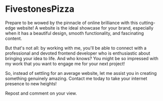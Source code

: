 # FivestonesPizza
Prepare to be wowed by the pinnacle of online brilliance with this cutting-edge website! A website is the ideal showcase for your brand, especially when it has a beautiful design, smooth functionality, and fascinating content.

But that's not all: by working with me, you'll be able to connect with a professional and devoted frontend developer who is enthusiastic about bringing your idea to life. And who knows? You might be so impressed with my work that you want to engage me for your next project!


So, instead of settling for an average website, let me assist you in creating something genuinely amazing. Contact me today to take your internet presence to new heights!

Repost and comment on your view.
